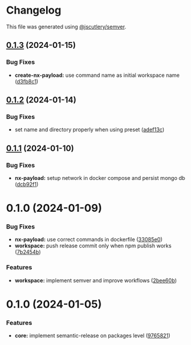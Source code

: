 # Changelog

This file was generated using [@jscutlery/semver](https://github.com/jscutlery/semver).

## [0.1.3](https://github.com/codeware-sthlm/nx-plugins/compare/workspace-0.1.2...workspace-0.1.3) (2024-01-15)


### Bug Fixes

* **create-nx-payload:** use command name as initial workspace name ([d3fb8c1](https://github.com/codeware-sthlm/nx-plugins/commit/d3fb8c1d162e554c9324660a697d91cfe1fd2c97))



## [0.1.2](https://github.com/codeware-sthlm/nx-plugins/compare/workspace-0.1.1...workspace-0.1.2) (2024-01-14)


### Bug Fixes

* set name and directory properly when using preset ([adef13c](https://github.com/codeware-sthlm/nx-plugins/commit/adef13c3e81a32f0ce71ec26950e86b5b6a79abe))



## [0.1.1](https://github.com/codeware-sthlm/nx-plugins/compare/workspace-0.1.0...workspace-0.1.1) (2024-01-10)


### Bug Fixes

* **nx-payload:** setup network in docker compose and persist mongo db ([dcb92f1](https://github.com/codeware-sthlm/nx-plugins/commit/dcb92f1d496310c8c60f966cc4209b14567f2a81))



# 0.1.0 (2024-01-09)


### Bug Fixes

* **nx-payload:** use correct commands in dockerfile ([33085e0](https://github.com/codeware-sthlm/nx-plugins/commit/33085e020530837cdc94304b7e1f461592c718ef))
* **workspace:** push release commit only when npm publish works ([7b2454b](https://github.com/codeware-sthlm/nx-plugins/commit/7b2454b1f5ed7458a060182a47f5d8593d195ed0))


### Features

* **workspace:** implement semver and improve workflows ([2bee60b](https://github.com/codeware-sthlm/nx-plugins/commit/2bee60bfd1e1e03ca83725a76e32a80be13ef7f0))



# 0.1.0 (2024-01-05)


### Features

* **core:** implement semantic-release on packages level ([9765821](https://github.com/codeware-sthlm/nx-plugins/commit/9765821bfb40e3c17295bf85bd87c043bd16f175))
